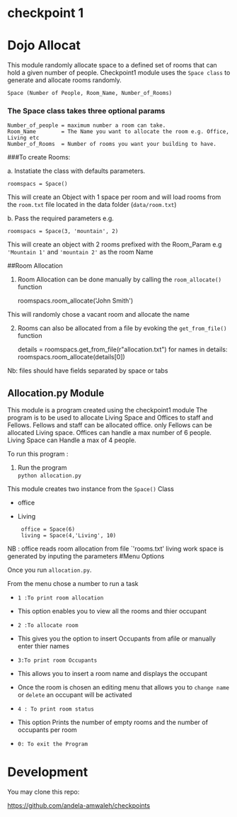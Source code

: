 # checkpoint 1

# Dojo  Allocat


This module  randomly allocate space to a defined set of rooms
that can hold a given number of people.
Checkpoint1 module uses the `Space class` to generate and allocate rooms randomly.
	
	Space (Number of People, Room_Name, Number_of_Rooms)

### The Space class takes three optional params

	
	Number_of_people = maximum number a room can take.
	Room_Name 		 = The Name you want to allocate the room e.g. Office, Living etc
	Number_of_Rooms  = Number of rooms you want your building to have. 
	

###To create Rooms:

a. Instatiate the class with defaults parameters.
	
	roomspacs = Space()
	

This will create an Object with 1 space per room and will load rooms from the `room.txt` file located 
in the data folder (`data/room.txt`)

b. Pass the required parameters e.g.

	
	roomspacs = Space(3, 'mountain', 2)
	


This will create an object with 2 rooms prefixed with the Room_Param e.g `'Mountain 1'` and `'mountain 2'` as the room Name




##Room Allocation

1. Room Allocation can be done manually by calling the `room_allocate()` function

 	roomspacs.room_allocate('John Smith')

  This will randomly chose a vacant room and allocate the name 

2. Rooms can also be allocated from a file by evoking the `get_from_file()` function
	

	 details = roomspacs.get_from_file(r"allocation.txt")
	  for names in details:
	 		roomspacs.room_allocate(details[0])


Nb: files should have fields separated by space or tabs



 


Allocation.py Module
--------------------
This module is a program created using the checkpoint1 module
The program is to be used to allocate Living Space and Offices to staff 
and Fellows.
Fellows and staff can be allocated office.
only Fellows can be allocated Living space.
Offices can handle a max number of 6 people.
Living Space can Handle a max of 4 people.

To run this program :
1. Run the program  
 		`python allocation.py`

 This module creates two instance from the `Space()` Class
 * office
 * Living

 

		office = Space(6)
		living = Space(4,'Living', 10)
 NB : office reads room allocation from file `'rooms.txt'
 living work space is generated by inputing the parameters
#Menu Options

Once you run `allocation.py`.
 		
From the menu chose a number to run a task 

* `1 :To print room allocation`
 * This option enables you to view all the rooms and thier occupant

* `2 :To allocate room `
 * This gives you the option to insert Occupants from afile or manually enter thier names

* `3:To print room Occupants`
 * This allows you to insert a room name and displays the occupant	
 * Once the room is chosen an editing menu that allows you to `change name` or `delete` an occupant will be activated

* `4 : To print room status`
 * This option Prints the number of empty rooms and the number of occupants per room

* `0: To exit the Program`

 

# Development

You may clone this repo:

https://github.com/andela-amwaleh/checkpoints

			
